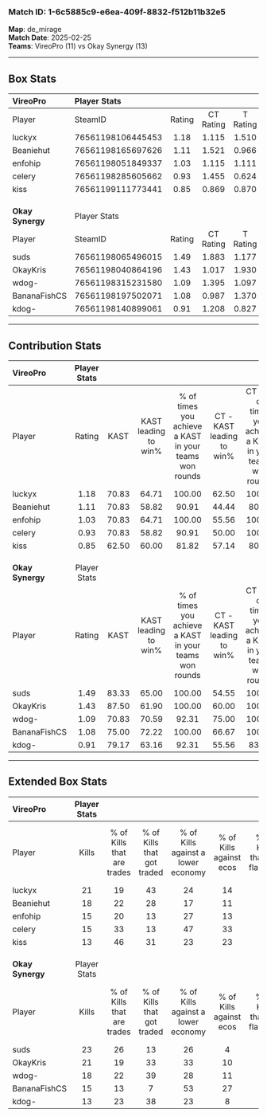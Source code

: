 ### Match ID: 1-6c5885c9-e6ea-409f-8832-f512b11b32e5  
**Map**: de_mirage  
**Match Date**: 2025-02-25  
**Teams**: VireoPro (11) vs Okay Synergy (13)  

---  

## Box Stats  

| **VireoPro**     | Player Stats      |        |           |          |       |      |       |         |        |      |     |
| :- | :- | :-: | :-: | :-: | :-: | :-: | :-: | :-: | :-: | :-: | :-: |
| Player           | SteamID           | Rating | CT Rating | T Rating | KAST  | ADR  | Kills | Assists | Deaths | K/D  | HS% |
| luckyx           | 76561198106445453 |  1.18  |   1.115   |  1.510   | 70.83 | 96.3 |  21   |    6    |   22   | 0.95 | 66  |
| Beaniehut        | 76561198165697626 |  1.11  |   1.521   |  0.966   | 70.83 | 85.0 |  18   |    8    |   19   | 0.95 | 38  |
| enfohip          | 76561198051849337 |  1.03  |   1.115   |  1.111   | 70.83 | 67.4 |  15   |    7    |   15   | 1.00 | 53  |
| celery           | 76561198285605662 |  0.93  |   1.455   |  0.624   | 70.83 | 60.3 |  15   |    4    |   18   | 0.83 | 60  |
| kiss             | 76561199111773441 |  0.85  |   0.869   |  0.870   | 62.50 | 59.9 |  13   |    6    |   16   | 0.81 | 23  |
|                  |                   |        |           |          |       |      |       |         |        |      |     |
|                  |                   |        |           |          |       |      |       |         |        |      |     |
|                  |                   |        |           |          |       |      |       |         |        |      |     |
| **Okay Synergy** | Player Stats      |        |           |          |       |      |       |         |        |      |     |
| Player           | SteamID           | Rating | CT Rating | T Rating | KAST  | ADR  | Kills | Assists | Deaths | K/D  | HS% |
| suds             | 76561198065496015 |  1.49  |   1.883   |  1.177   | 83.33 | 89.3 |  23   |    3    |   14   | 1.64 | 30  |
| OkayKris         | 76561198040864196 |  1.43  |   1.017   |  1.930   | 87.50 | 83.4 |  21   |    4    |   14   | 1.50 | 66  |
| wdog-            | 76561198315231580 |  1.09  |   1.395   |  1.097   | 70.83 | 79.8 |  18   |    7    |   19   | 0.95 | 44  |
| BananaFishCS     | 76561198197502071 |  1.08  |   0.987   |  1.370   | 75.00 | 79.0 |  15   |    9    |   16   | 0.94 | 66  |
| kdog-            | 76561198140899061 |  0.91  |   1.208   |  0.827   | 79.17 | 63.8 |  13   |    4    |   19   | 0.68 | 61  |
---  

## Contribution Stats  

| **VireoPro**     | Player Stats |       |                      |                                                        |                           |                                                             |                          |                                                            |
| :- | :-: | :-: | :-: | :-: | :-: | :-: | :-: | :-: |
| Player           |    Rating    | KAST  | KAST leading to win% | % of times you achieve a KAST in your teams won rounds | CT - KAST leading to win% | CT - % of times you achieve a KAST in your teams won rounds | T - KAST leading to win% | T - % of times you achieve a KAST in your teams won rounds |
| luckyx           |     1.18     | 70.83 |        64.71         |                         100.00                         |           62.50           |                           100.00                            |          66.67           |                           100.00                           |
| Beaniehut        |     1.11     | 70.83 |        58.82         |                         90.91                          |           44.44           |                            80.00                            |          75.00           |                           100.00                           |
| enfohip          |     1.03     | 70.83 |        64.71         |                         100.00                         |           55.56           |                           100.00                            |          75.00           |                           100.00                           |
| celery           |     0.93     | 70.83 |        58.82         |                         90.91                          |           50.00           |                           100.00                            |          71.43           |                           83.33                            |
| kiss             |     0.85     | 62.50 |        60.00         |                         81.82                          |           57.14           |                            80.00                            |          62.50           |                           83.33                            |
|                  |              |       |                      |                                                        |                           |                                                             |                          |                                                            |
|                  |              |       |                      |                                                        |                           |                                                             |                          |                                                            |
|                  |              |       |                      |                                                        |                           |                                                             |                          |                                                            |
| **Okay Synergy** | Player Stats |       |                      |                                                        |                           |                                                             |                          |                                                            |
| Player           |    Rating    | KAST  | KAST leading to win% | % of times you achieve a KAST in your teams won rounds | CT - KAST leading to win% | CT - % of times you achieve a KAST in your teams won rounds | T - KAST leading to win% | T - % of times you achieve a KAST in your teams won rounds |
| suds             |     1.49     | 83.33 |        65.00         |                         100.00                         |           54.55           |                           100.00                            |          77.78           |                           100.00                           |
| OkayKris         |     1.43     | 87.50 |        61.90         |                         100.00                         |           60.00           |                           100.00                            |          63.64           |                           100.00                           |
| wdog-            |     1.09     | 70.83 |        70.59         |                         92.31                          |           75.00           |                           100.00                            |          66.67           |                           85.71                            |
| BananaFishCS     |     1.08     | 75.00 |        72.22         |                         100.00                         |           66.67           |                           100.00                            |          77.78           |                           100.00                           |
| kdog-            |     0.91     | 79.17 |        63.16         |                         92.31                          |           55.56           |                            83.33                            |          70.00           |                           100.00                           |
---  

## Extended Box Stats  

| **VireoPro**     | Player Stats |                            |                            |                                    |                         |                              |                                 |        |                             |                                     |                          |                               |                            |
| :- | :-: | :-: | :-: | :-: | :-: | :-: | :-: | :-: | :-: | :-: | :-: | :-: | :-: |
| Player           |    Kills     | % of Kills that are trades | % of Kills that got traded | % of Kills against a lower economy | % of Kills against ecos | % of Kills that are flawless | % of Kills that are close duels | Deaths | % of Deaths that get traded | % of Deaths against a lower economy | % of Deaths against ecos | % of Deaths that are flawless | % of Deaths that are close |
| luckyx           |      21      |             19             |             43             |                 24                 |           14            |              67              |                0                |   22   |             27              |                 18                  |            9             |              64               |             0              |
| Beaniehut        |      18      |             22             |             28             |                 17                 |           11            |              61              |                0                |   19   |             32              |                 11                  |            0             |              37               |             5              |
| enfohip          |      15      |             20             |             13             |                 27                 |           13            |              80              |                7                |   15   |             27              |                 13                  |            7             |              100              |             0              |
| celery           |      15      |             33             |             13             |                 47                 |           33            |              60              |                0                |   18   |             28              |                 11                  |            6             |              72               |             6              |
| kiss             |      13      |             46             |             31             |                 23                 |           23            |              69              |                0                |   16   |             13              |                  6                  |            0             |              81               |             0              |
|                  |              |                            |                            |                                    |                         |                              |                                 |        |                             |                                     |                          |                               |                            |
|                  |              |                            |                            |                                    |                         |                              |                                 |        |                             |                                     |                          |                               |                            |
|                  |              |                            |                            |                                    |                         |                              |                                 |        |                             |                                     |                          |                               |                            |
| **Okay Synergy** | Player Stats |                            |                            |                                    |                         |                              |                                 |        |                             |                                     |                          |                               |                            |
| Player           |    Kills     | % of Kills that are trades | % of Kills that got traded | % of Kills against a lower economy | % of Kills against ecos | % of Kills that are flawless | % of Kills that are close duels | Deaths | % of Deaths that get traded | % of Deaths against a lower economy | % of Deaths against ecos | % of Deaths that are flawless | % of Deaths that are close |
| suds             |      23      |             26             |             13             |                 26                 |            4            |              61              |                4                |   14   |             29              |                 14                  |            7             |              79               |             0              |
| OkayKris         |      21      |             19             |             33             |                 33                 |           10            |              48              |                0                |   14   |             14              |                 14                  |            0             |              93               |             0              |
| wdog-            |      18      |             22             |             39             |                 28                 |           11            |              67              |                0                |   19   |             37              |                 26                  |            11            |              68               |             0              |
| BananaFishCS     |      15      |             13             |             7              |                 53                 |           27            |              80              |                0                |   16   |             25              |                 13                  |            0             |              50               |             0              |
| kdog-            |      13      |             23             |             38             |                 23                 |            8            |              85              |                8                |   19   |             26              |                 21                  |            5             |              58               |             5              |
